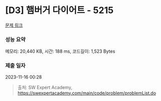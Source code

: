 # [D3] 햄버거 다이어트 - 5215 

[문제 링크](https://swexpertacademy.com/main/code/problem/problemDetail.do?contestProbId=AWT-lPB6dHUDFAVT) 

### 성능 요약

메모리: 20,440 KB, 시간: 188 ms, 코드길이: 1,523 Bytes

### 제출 일자

2023-11-16 00:28



> 출처: SW Expert Academy, https://swexpertacademy.com/main/code/problem/problemList.do